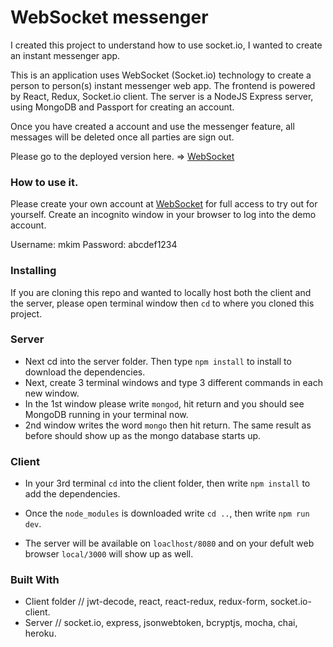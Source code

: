 # WebSocket messenger
I created this project to understand how to use socket.io, I wanted to create an instant messenger app.

This is an application uses WebSocket (Socket.io) technology to create a person to person(s) instant messenger web app. The frontend is powered by React, Redux, Socket.io client. The server is a NodeJS Express server, using MongoDB and Passport for creating an account.

Once you have created a account and use the messenger feature, all messages will be deleted once all parties are sign out.

Please go to the deployed version here. => <a href="https://new-socket-messegner.herokuapp.com/">WebSocket</a>

### How to use it.

Please create your own account at <a href="https://new-socket-messegner.herokuapp.com/">WebSocket</a> for full access to try out for yourself. Create an incognito window in your browser to log into the demo account.

Username: mkim
Password: abcdef1234


### Installing

If you are cloning this repo and wanted to locally host both the client and the server, please open terminal window then ```cd``` to where you cloned this project. 

### Server

* Next cd into the server folder. Then type ```npm install``` to install to download the dependencies. 
* Next, create 3 terminal windows and type 3 different commands in each new window. 
* In the 1st window please write ```mongod```, hit return and you should see MongoDB running in your terminal now. 
* 2nd window writes the word ```mongo``` then hit return. The same result as before should show up as the mongo database starts up. 

### Client

* In your 3rd terminal ```cd``` into the client folder, then write ```npm install``` to add the dependencies.
* Once the ```node_modules``` is downloaded write ```cd ..```, then write ```npm run dev```. 

* The server will be available on ```loaclhost/8080``` and on your defult web browser ```local/3000``` will show up as well.

### Built With

* Client folder // jwt-decode, react, react-redux, redux-form, socket.io-client.
* Server // socket.io, express, jsonwebtoken, bcryptjs, mocha, chai, heroku.
